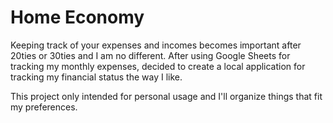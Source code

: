 # Home Economy

Keeping track of your expenses and incomes becomes important after 20ties or 30ties and I am no different. After using Google Sheets for tracking my monthly expenses,
decided to create a local application for tracking my financial status the way I like.

This project only intended for personal usage and I'll organize things that fit my preferences.
